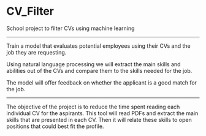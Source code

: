 # CV_Filter
School project to filter CVs using machine learning

---

Train a model that evaluates potential
employees using their CVs and the job they are
requesting.

Using natural language processing we will
extract the main skills and abilities out of the
CVs and compare them to the skills needed for
the job.

The model will offer feedback on whether the
applicant is a good match for the job.

---

The objective of the project is to reduce the time spent reading each individual CV for the aspirants.
This tool will read PDFs and extract the main skills that are presented in each CV. Then it will
relate these skills to open positions that could best fit the profile.
